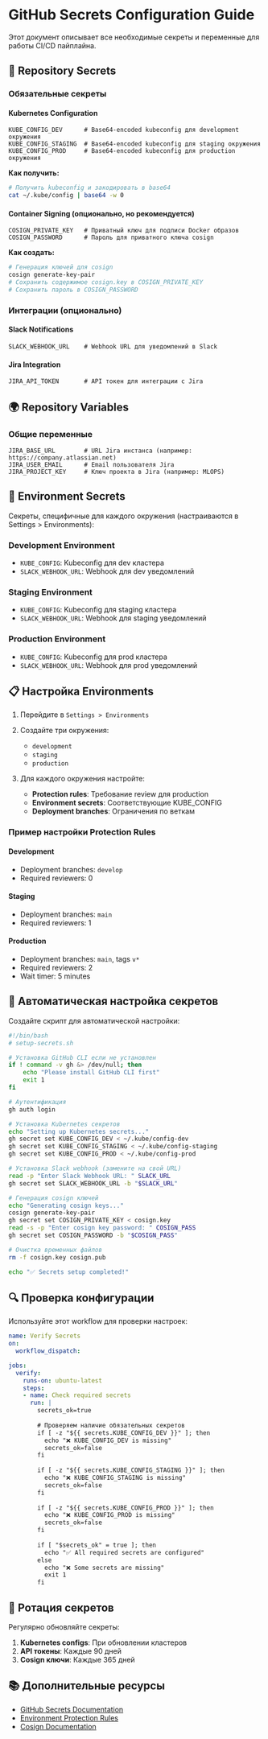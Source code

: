 # GitHub Secrets Configuration Guide

Этот документ описывает все необходимые секреты и переменные для работы CI/CD пайплайна.

## 🔐 Repository Secrets

### Обязательные секреты

#### Kubernetes Configuration

```
KUBE_CONFIG_DEV      # Base64-encoded kubeconfig для development окружения
KUBE_CONFIG_STAGING  # Base64-encoded kubeconfig для staging окружения  
KUBE_CONFIG_PROD     # Base64-encoded kubeconfig для production окружения
```

**Как получить:**

```bash
# Получить kubeconfig и закодировать в base64
cat ~/.kube/config | base64 -w 0
```

#### Container Signing (опционально, но рекомендуется)

```
COSIGN_PRIVATE_KEY   # Приватный ключ для подписи Docker образов
COSIGN_PASSWORD      # Пароль для приватного ключа cosign
```

**Как создать:**

```bash
# Генерация ключей для cosign
cosign generate-key-pair
# Сохранить содержимое cosign.key в COSIGN_PRIVATE_KEY
# Сохранить пароль в COSIGN_PASSWORD
```

### Интеграции (опционально)

#### Slack Notifications

```
SLACK_WEBHOOK_URL    # Webhook URL для уведомлений в Slack
```

#### Jira Integration

```
JIRA_API_TOKEN       # API токен для интеграции с Jira
```

## 🌍 Repository Variables

### Общие переменные

```
JIRA_BASE_URL        # URL Jira инстанса (например: https://company.atlassian.net)
JIRA_USER_EMAIL      # Email пользователя Jira
JIRA_PROJECT_KEY     # Ключ проекта в Jira (например: MLOPS)
```

## 🏢 Environment Secrets

Секреты, специфичные для каждого окружения (настраиваются в Settings > Environments):

### Development Environment

- `KUBE_CONFIG`: Kubeconfig для dev кластера
- `SLACK_WEBHOOK_URL`: Webhook для dev уведомлений

### Staging Environment  

- `KUBE_CONFIG`: Kubeconfig для staging кластера
- `SLACK_WEBHOOK_URL`: Webhook для staging уведомлений

### Production Environment

- `KUBE_CONFIG`: Kubeconfig для prod кластера
- `SLACK_WEBHOOK_URL`: Webhook для prod уведомлений

## 📋 Настройка Environments

1. Перейдите в `Settings > Environments`
2. Создайте три окружения:
   - `development`
   - `staging`
   - `production`

3. Для каждого окружения настройте:
   - **Protection rules**: Требование review для production
   - **Environment secrets**: Соответствующие KUBE_CONFIG
   - **Deployment branches**: Ограничения по веткам

### Пример настройки Protection Rules

#### Development

- Deployment branches: `develop`
- Required reviewers: 0

#### Staging  

- Deployment branches: `main`
- Required reviewers: 1

#### Production

- Deployment branches: `main`, tags `v*`
- Required reviewers: 2
- Wait timer: 5 minutes

## 🔧 Автоматическая настройка секретов

Создайте скрипт для автоматической настройки:

```bash
#!/bin/bash
# setup-secrets.sh

# Установка GitHub CLI если не установлен
if ! command -v gh &> /dev/null; then
    echo "Please install GitHub CLI first"
    exit 1
fi

# Аутентификация
gh auth login

# Установка Kubernetes секретов
echo "Setting up Kubernetes secrets..."
gh secret set KUBE_CONFIG_DEV < ~/.kube/config-dev
gh secret set KUBE_CONFIG_STAGING < ~/.kube/config-staging  
gh secret set KUBE_CONFIG_PROD < ~/.kube/config-prod

# Установка Slack webhook (замените на свой URL)
read -p "Enter Slack Webhook URL: " SLACK_URL
gh secret set SLACK_WEBHOOK_URL -b "$SLACK_URL"

# Генерация cosign ключей
echo "Generating cosign keys..."
cosign generate-key-pair
gh secret set COSIGN_PRIVATE_KEY < cosign.key
read -s -p "Enter cosign key password: " COSIGN_PASS
gh secret set COSIGN_PASSWORD -b "$COSIGN_PASS"

# Очистка временных файлов
rm -f cosign.key cosign.pub

echo "✅ Secrets setup completed!"
```

## 🔍 Проверка конфигурации

Используйте этот workflow для проверки настроек:

```yaml
name: Verify Secrets
on:
  workflow_dispatch:

jobs:
  verify:
    runs-on: ubuntu-latest
    steps:
    - name: Check required secrets
      run: |
        secrets_ok=true
        
        # Проверяем наличие обязательных секретов
        if [ -z "${{ secrets.KUBE_CONFIG_DEV }}" ]; then
          echo "❌ KUBE_CONFIG_DEV is missing"
          secrets_ok=false
        fi
        
        if [ -z "${{ secrets.KUBE_CONFIG_STAGING }}" ]; then
          echo "❌ KUBE_CONFIG_STAGING is missing"  
          secrets_ok=false
        fi
        
        if [ -z "${{ secrets.KUBE_CONFIG_PROD }}" ]; then
          echo "❌ KUBE_CONFIG_PROD is missing"
          secrets_ok=false
        fi
        
        if [ "$secrets_ok" = true ]; then
          echo "✅ All required secrets are configured"
        else
          echo "❌ Some secrets are missing"
          exit 1
        fi
```

## 🔄 Ротация секретов

Регулярно обновляйте секреты:

1. **Kubernetes configs**: При обновлении кластеров
2. **API токены**: Каждые 90 дней
3. **Cosign ключи**: Каждые 365 дней

## 📚 Дополнительные ресурсы

- [GitHub Secrets Documentation](https://docs.github.com/en/actions/security-guides/encrypted-secrets)
- [Environment Protection Rules](https://docs.github.com/en/actions/deployment/targeting-different-environments/using-environments-for-deployment)
- [Cosign Documentation](https://docs.sigstore.dev/cosign/overview/)
